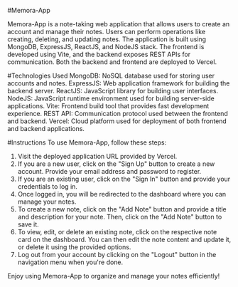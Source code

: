 #Memora-App

Memora-App is a note-taking web application that allows users to create an account and manage their notes. Users can perform operations like creating, deleting, and updating notes. The application is built using MongoDB, ExpressJS, ReactJS, and NodeJS stack. The frontend is developed using Vite, and the backend exposes REST APIs for communication. Both the backend and frontend are deployed to Vercel.

#Technologies Used
MongoDB: NoSQL database used for storing user accounts and notes.
ExpressJS: Web application framework for building the backend server.
ReactJS: JavaScript library for building user interfaces.
NodeJS: JavaScript runtime environment used for building server-side applications.
Vite: Frontend build tool that provides fast development experience.
REST API: Communication protocol used between the frontend and backend.
Vercel: Cloud platform used for deployment of both frontend and backend applications.

#Instructions
To use Memora-App, follow these steps:

1. Visit the deployed application URL provided by Vercel.
2. If you are a new user, click on the "Sign Up" button to create a new account. Provide your email address and password to register.
3. If you are an existing user, click on the "Sign In" button and provide your credentials to log in.
4. Once logged in, you will be redirected to the dashboard where you can manage your notes.
5. To create a new note, click on the "Add Note" button and provide a title and description for your note. Then, click on the "Add Note" button to save it.
6. To view, edit, or delete an existing note, click on the respective note card on the dashboard. You can then edit the note content and update it, or delete it using the provided options.
7. Log out from your account by clicking on the "Logout" button in the navigation menu when you're done.
   
Enjoy using Memora-App to organize and manage your notes efficiently!
